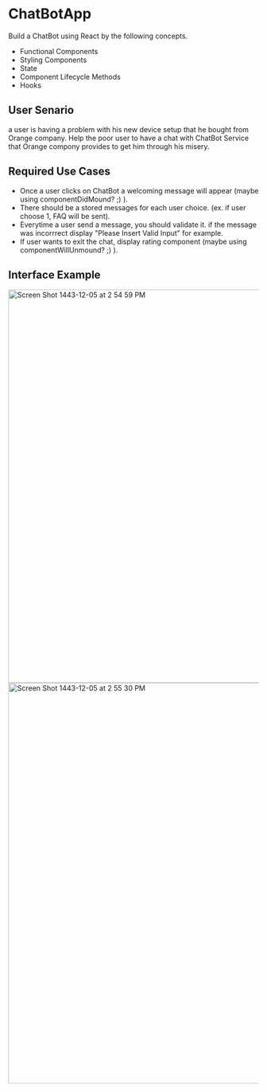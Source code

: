 # ChatBotApp
Build a ChatBot using React by the following concepts. 
 <ul> 
  <li> Functional Components </li>
  <li> Styling Components </li>
  <li> State </li>
  <li> Component Lifecycle Methods </li>
  <li> Hooks </li>
 </ul>
 
 
 
 ## User Senario
 a user is having a problem with his new device setup that he bought from Orange company. Help the poor user to have a chat with ChatBot Service that Orange compony provides to get him through his misery.
 
 
 ## Required Use Cases 
 - Once a user clicks on ChatBot a welcoming message will appear (maybe using componentDidMound? ;) ).
 - There should be a stored messages for each user choice. (ex. if user choose 1, FAQ will be sent).
 - Everytime a user send a message, you should validate it. if the message was incorrrect display "Please Insert Valid Input" for example.
 - If user wants to exit the chat, display rating component (maybe using componentWillUnmound? ;) ).
 
 
 
 
 ## Interface Example
 
<img width="790" alt="Screen Shot 1443-12-05 at 2 54 59 PM" src="https://user-images.githubusercontent.com/80157029/177149801-104445b9-6374-4187-be5a-40cdd11d4f27.png">


<img width="805" alt="Screen Shot 1443-12-05 at 2 55 30 PM" src="https://user-images.githubusercontent.com/80157029/177149879-20523e11-c354-487a-9c43-6e6352742ba4.png">
